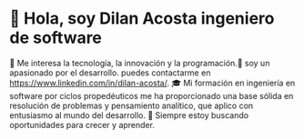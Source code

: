 # 👋 Hola, soy Dilan Acosta ingeniero de software
👀 Me interesa la tecnología, la innovación y la programación.🌱 soy un apasionado por el desarrollo. puedes contactarme en https://www.linkedin.com/in/dilan-acosta/. 🎓 Mi formación en ingeniería en software por ciclos propedéuticos me ha proporcionado una base sólida en resolución de problemas y pensamiento analítico, que aplico con entusiasmo al mundo del desarrollo. 🌟 Siempre estoy buscando oportunidades para crecer y aprender.
